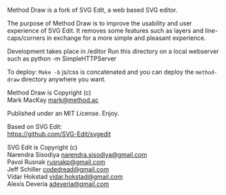Method Draw is a fork of SVG Edit, a web based SVG editor.

The purpose of Method Draw is to improve the usability and user experience of SVG Edit. It removes some features such as layers and line-caps/corners in exchange for a more simple and pleasant experience.

Development takes place in /editor
Run this directory on a local webserver such as python -m SimpleHTTPServer

To deploy:
`Make -b` js/css is concatenated and you can deploy the `method-draw` directory anywhere you want.


Method Draw is Copyright (c)<br/>
Mark MacKay mark@method.ac

Published under an MIT License. Enjoy.

Based on SVG Edit:<br/>
https://github.com/SVG-Edit/svgedit

SVG Edit is Copyright (c)<br/>
Narendra Sisodiya <narendra.sisodiya@gmail.com><br/>
Pavol Rusnak <rusnakp@gmail.com><br/>
Jeff Schiller <codedread@gmail.com><br/>
Vidar Hokstad <vidar.hokstad@gmail.com><br/>
Alexis Deveria <adeveria@gmail.com><br/>
